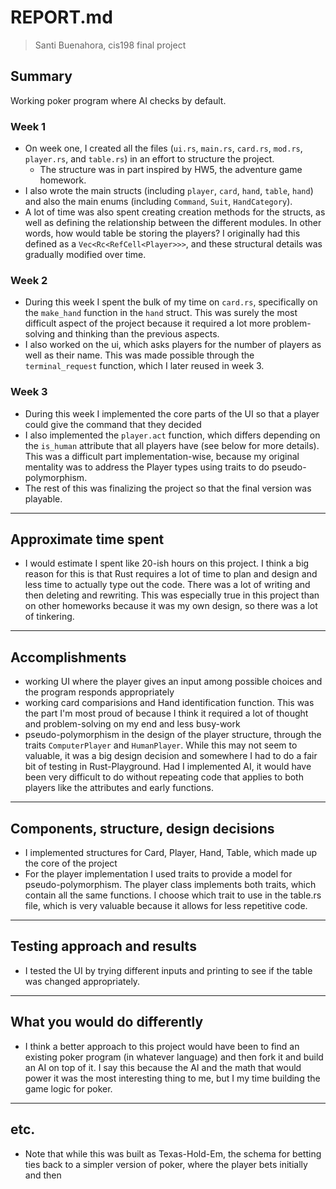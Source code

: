 # REPORT.md
> Santi Buenahora, cis198 final project

## Summary
Working poker program where AI checks by default.

### Week 1
- On week one, I created all the files (`ui.rs`, `main.rs`, `card.rs`, `mod.rs`, `player.rs`, and `table.rs`) in an effort to structure the project.
    - The structure was in part inspired by HW5, the adventure game homework.
- I also wrote the main structs (including `player`, `card`, `hand`, `table`, `hand`) and also the main enums (including `Command`, `Suit`, `HandCategory`).
- A lot of time was also spent creating creation methods for the structs, as well as defining the relationship between the different modules. In other words, how would table be storing the players? I originally had this defined as a `Vec<Rc<RefCell<Player>>>`, and these structural details was gradually modified over time.

### Week 2
- During this week I spent the bulk of my time on `card.rs`, specifically on the `make_hand` function in the `hand` struct. This was surely the most difficult aspect of the project because it required a lot more problem-solving and thinking than the previous aspects.
- I also worked on the ui, which asks players for the number of players as well as their name. This was made possible through the `terminal_request` function, which I later reused in week 3.

### Week 3
- During this week I implemented the core parts of the UI so that a player could give the command that they decided
- I also implemented the `player.act` function, which differs depending on the `is_human` attribute that all players have (see below for more details). This was a difficult part implementation-wise, because my original mentality was to address the Player types using traits to do pseudo-polymorphism.
- The rest of this was finalizing the project so that the final version was playable.

---

## Approximate time spent

- I would estimate I spent like 20-ish hours on this project. I think a big reason for this is that Rust requires a lot of time to plan and design and less time to actually type out the code. There was a lot of writing and then deleting and rewriting. This was especially true in this project than on other homeworks because it was my own design, so there was a lot of tinkering.

---

## Accomplishments
- working UI where the player gives an input among possible choices and the program responds appropriately
- working card comparisions and Hand identification function. This was the part I'm most proud of because I think it required a lot of thought and problem-solving on my end and less busy-work
- pseudo-polymorphism in the design of the player structure, through the traits `ComputerPlayer` and `HumanPlayer`. While this may not seem to valuable, it was a big design decision and somewhere I had to do a fair bit of testing in Rust-Playground. Had I implemented AI, it would have been very difficult to do without repeating code that applies to both players like the attributes and early functions.

---

## Components, structure, design decisions
- I implemented structures for Card, Player, Hand, Table, which made up the core of the project
- For the player implementation I used traits to provide a model for pseudo-polymorphism. The player class implements both traits, which contain all the same functions. I choose which trait to use in the table.rs file, which is very valuable because it allows for less repetitive code.

---

## Testing approach and results
- I tested the UI by trying different inputs and printing to see if the table was changed appropriately.

---

## What you would do differently

- I think a better approach to this project would have been to find an existing poker program (in whatever language) and then fork it and build an AI on top of it. I say this because the AI and the math that would power it was the most interesting thing to me, but I my time building the game logic for poker.

---

## etc.
- Note that while this was built as Texas-Hold-Em, the schema for betting ties back to a simpler version of poker, where the player bets initially and then 
